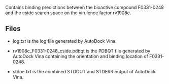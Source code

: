 Contains binding predictions between the bioactive compound F0331-0248 and the cside search space on the virulence factor rv1908c.

## Files

- log.txt is the log file generated by AutoDock Vina.

- rv1908c_F0331-0248_cside.pdbqt is the PDBQT file generated by AutoDock Vina containing the orientation and binding location of F0331-0248.

- stdoe.txt is the combined STDOUT and STDERR output of AutoDock Vina.

